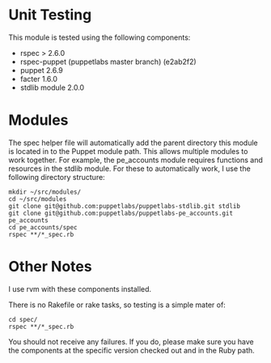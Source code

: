 # Unit Testing #

This module is tested using the following components:

 * rspec > 2.6.0
 * rspec-puppet (puppetlabs master branch) (e2ab2f2)
 * puppet 2.6.9
 * facter 1.6.0
 * stdlib module 2.0.0

# Modules #

The spec helper file will automatically add the parent directory this module is
located in to the Puppet module path.  This allows multiple modules to work
together.  For example, the pe\_accounts module requires functions and resources
in the stdlib module.  For these to automatically work, I use the following
directory structure:

    mkdir ~/src/modules/
    cd ~/src/modules
    git clone git@github.com:puppetlabs/puppetlabs-stdlib.git stdlib
    git clone git@github.com:puppetlabs/puppetlabs-pe_accounts.git pe_accounts
    cd pe_accounts/spec
    rspec **/*_spec.rb

# Other Notes #

I use rvm with these components installed.

There is no Rakefile or rake tasks, so testing is a simple mater of:

    cd spec/
    rspec **/*_spec.rb

You should not receive any failures.  If you do, please make sure you have the
components at the specific version checked out and in the Ruby path.

